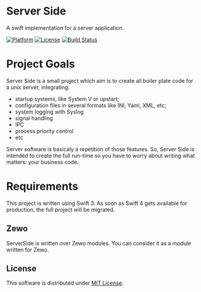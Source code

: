 # Server Side

A swift implementation for a server application.

[![Platform][platform-badge]][platform-url]
[![License][mit-badge]][mit-url]
[![Build Status](https://travis-ci.org/nineteen-apps/serverside.svg?branch=master)](https://travis-ci.org/nineteen-apps/serverside)

# Project Goals

Server Side is a small project which aim is to create all boiler plate code for
a unix server, integrating:

- startup systems, like System V or upstart;
- configuration files in several formats like INI, Yaml, XML, etc;
- system logging with Syslog
- signal handling
- IPC
- process priority control
- etc

Server software is basicaly a repetition of those features. So, Server Side is
intended to create the full run-time so you have to worry about writing what
matters: your business code.

# Requirements

This project is written using Swift 3. As soon as Swift 4 gets available for
production, the full project will be migrated.

## Zewo

ServerSide is written over Zewo modules. You can consider it as a module written
for Zewo.

## License

This software is distributed under [MIT License][mit-url].

[platform-badge]: https://img.shields.io/badge/Platform-Mac%20%26%20Linux-lightgray.svg?style=flat
[platform-url]: https://swift.org
[mit-badge]: https://img.shields.io/badge/License-MIT-blue.svg?style=flat
[mit-url]: https://tldrlegal.com/license/mit-license

